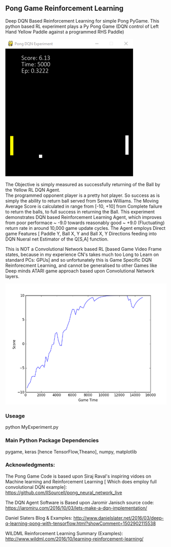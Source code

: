 ## Pong Game Reinforcement Learning
Deep DQN Based Reinforcement Learning for simple Pong PyGame.  This python based RL experiment plays a Py Pong Game (DQN control of Left Hand Yellow Paddle against a programmed RHS Paddle)

![alt text](https://github.com/JulesVerny/PongReinforcementLearning/blob/master/PongPicture2.PNG "Game Play")

The Objective is simply measured as successfully returning of the Ball by the Yellow RL DQN Agent.  
The programmed opponent player is a pretty hot player. So success as is simply the  ability to return ball served from Serena Williams.
The Moving Average Score is calculated in range from [-10, +10] from Complete failure to return the balls, to full success in returning the Ball. This experiment demonstrates DQN based Reinforcement Learning Agent, which improves from poor performace ~ -9.0 towards reasonably good ~ +9.0 (Fluctuating) return rate in around 10,000 game update cycles. The Agent employs Direct game Features [ Paddle Y, Ball X, Y and Ball X, Y Directions feeding into DQN Nueral net Estimator of the Q[S,A] function. 

This is NOT a Convolutional Network based RL [based Game Video Frame states, because in my experience CN's takes much too Long to Learn on standard PCs: GPUs] and so unfortunately this is Game Specific DQN Reinforecment Learning, and cannot be generalised to other Games like Deep minds ATARI game approach based upon Convolutional Network layers.   

![alt text](https://github.com/JulesVerny/PongReinforcementLearning/blob/master/ScoreGrowth.png "Score growth")      

### Useage
python MyExperiment.py
### Main Python Package Dependencies
pygame, keras [hence TensorFlow,Theano], numpy, matplotlib
### Acknowledgments:
The  Pong Game Code is based upon Siraj Raval's inspiring vidoes on Machine learning and Reinforcement Learning [ Which does employ full convolutional DQN example]:   https://github.com/llSourcell/pong_neural_network_live

The DQN Agent Software is Based upon Jaromir Janisch source code: 
https://jaromiru.com/2016/10/03/lets-make-a-dqn-implementation/

Daniel Slaters Blog & Examples:
http://www.danielslater.net/2016/03/deep-q-learning-pong-with-tensorflow.html?showComment=1502902115538

WILDML Reinforcement Learning Summary (Examples):
http://www.wildml.com/2016/10/learning-reinforcement-learning/
